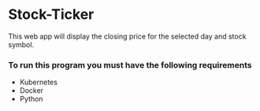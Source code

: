 # Stock-Ticker
This web app will display the closing price for the selected day and stock symbol. 


### To run this program you must have the following requirements
- Kubernetes
- Docker
- Python

